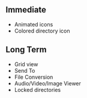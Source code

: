 ## Immediate

-   Animated icons
-   Colored directory icon

## Long Term

-   Grid view
-   Send To
-   File Conversion
-   Audio/Video/Image Viewer
-   Locked directories
